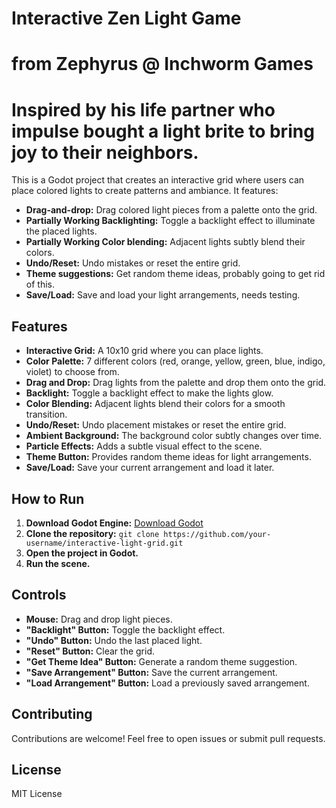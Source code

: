 # Interactive Zen Light Game
# from Zephyrus @ Inchworm Games
# Inspired by his life partner who impulse bought a light brite to bring joy to their neighbors.

This is a Godot project that creates an interactive grid where users can place colored lights to create patterns and ambiance. It features:

- **Drag-and-drop:**  Drag colored light pieces from a palette onto the grid.
- **Partially Working Backlighting:** Toggle a backlight effect to illuminate the placed lights.
- **Partially Working Color blending:** Adjacent lights subtly blend their colors.
- **Undo/Reset:** Undo mistakes or reset the entire grid.
- **Theme suggestions:**  Get random theme ideas, probably going to get rid of this.
- **Save/Load:** Save and load your light arrangements, needs testing.

## Features

* **Interactive Grid:** A 10x10 grid where you can place lights.
* **Color Palette:** 7 different colors (red, orange, yellow, green, blue, indigo, violet) to choose from.
* **Drag and Drop:** Drag lights from the palette and drop them onto the grid.
* **Backlight:** Toggle a backlight effect to make the lights glow.
* **Color Blending:**  Adjacent lights blend their colors for a smooth transition.
* **Undo/Reset:** Undo placement mistakes or reset the entire grid.
* **Ambient Background:** The background color subtly changes over time.
* **Particle Effects:**  Adds a subtle visual effect to the scene.
* **Theme Button:** Provides random theme ideas for light arrangements.
* **Save/Load:** Save your current arrangement and load it later.

## How to Run

1. **Download Godot Engine:**  [Download Godot](https://godotengine.org/download)
2. **Clone the repository:** `git clone https://github.com/your-username/interactive-light-grid.git`
3. **Open the project in Godot.**
4. **Run the scene.**

## Controls

- **Mouse:** Drag and drop light pieces.
- **"Backlight" Button:** Toggle the backlight effect.
- **"Undo" Button:** Undo the last placed light.
- **"Reset" Button:** Clear the grid.
- **"Get Theme Idea" Button:** Generate a random theme suggestion.
- **"Save Arrangement" Button:** Save the current arrangement.
- **"Load Arrangement" Button:** Load a previously saved arrangement.

## Contributing

Contributions are welcome! Feel free to open issues or submit pull requests.

## License

MIT License
